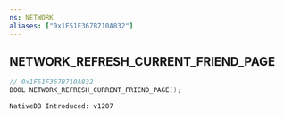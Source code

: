 ```yaml
---
ns: NETWORK
aliases: ["0x1F51F367B710A832"]
---
```

## NETWORK_REFRESH_CURRENT_FRIEND_PAGE

```c
// 0x1F51F367B710A832
BOOL NETWORK_REFRESH_CURRENT_FRIEND_PAGE();
```

```
NativeDB Introduced: v1207
```

